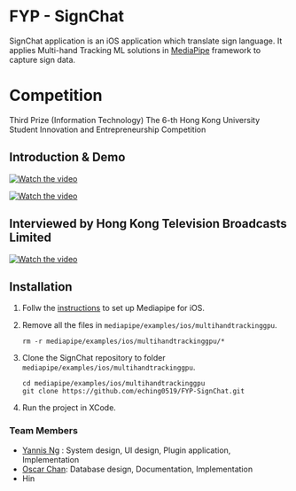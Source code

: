 # FYP - SignChat
SignChat application is an iOS application which translate sign language. It applies Multi-hand Tracking ML solutions in [MediaPipe](https://github.com/google/mediapipe) framework to capture sign data.

# Competition
Third Prize (Information Technology) The 6-th Hong Kong University Student Innovation and Entrepreneurship Competition

## Introduction & Demo
[![Watch the video](https://img.youtube.com/vi/xQbxFl4ju1Y/0.jpg)](https://www.youtube.com/watch?v=xQbxFl4ju1Y "Watch the video")

[![Watch the video](https://img.youtube.com/vi/82r3OOJMhio/0.jpg)](https://www.youtube.com/watch?v=82r3OOJMhio "Watch the video")

## Interviewed by Hong Kong Television Broadcasts Limited
[![Watch the video](https://img.youtube.com/vi/kPpcmBiDhhA/0.jpg)](https://www.youtube.com/watch?v=kPpcmBiDhhA&list=PLci2z87RuSLwgzTVfzN5kCzeaT8njKZ6i&index=3 "Watch the video")

## Installation
1. Follw the [instructions](https://github.com/google/mediapipe/blob/master/mediapipe/docs/mediapipe_ios_setup.md) to set up Mediapipe for iOS.
2. Remove all the files in `mediapipe/examples/ios/multihandtrackinggpu`.
   
   ```
   rm -r mediapipe/examples/ios/multihandtrackinggpu/*
   ```
   
3. Clone the SignChat repository to folder `mediapipe/examples/ios/multihandtrackinggpu`.

   ```
   cd mediapipe/examples/ios/multihandtrackinggpu
   git clone https://github.com/eching0519/FYP-SignChat.git
   ```
   
4. Run the project in XCode.

### Team Members
- [Yannis Ng](https://github.com/eching0519) : System design, UI design, Plugin application, Implementation
- [Oscar Chan](https://github.com/oscarNCC): Database design, Documentation, Implementation
- Hin
